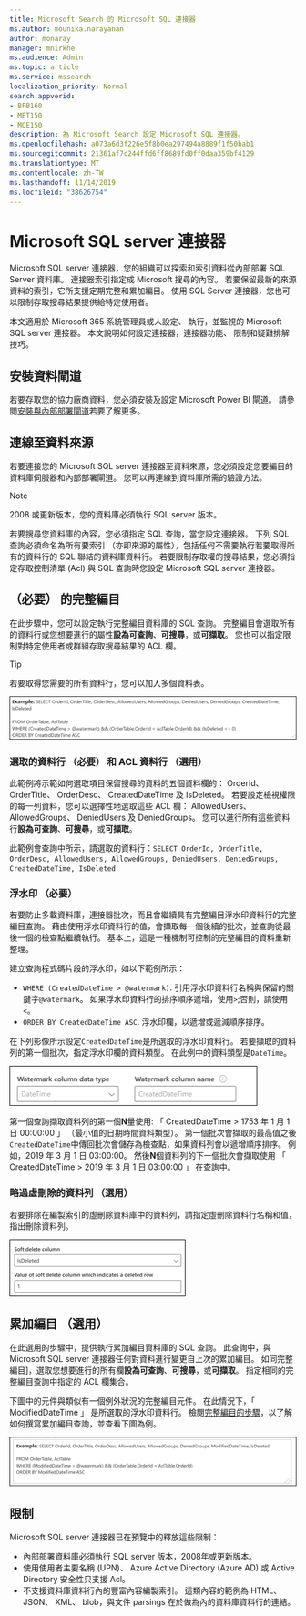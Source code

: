 ```yaml
---
title: Microsoft Search 的 Microsoft SQL 連接器
ms.author: mounika.narayanan
author: monaray
manager: mnirkhe
ms.audience: Admin
ms.topic: article
ms.service: mssearch
localization_priority: Normal
search.appverid:
- BFB160
- MET150
- MOE150
description: 為 Microsoft Search 設定 Microsoft SQL 連接器。
ms.openlocfilehash: a073a6d3f226e5f8b0ea297494a8889f1f50bab1
ms.sourcegitcommit: 21361af7c244ffd6ff8689fd0ff0daa359bf4129
ms.translationtype: MT
ms.contentlocale: zh-TW
ms.lasthandoff: 11/14/2019
ms.locfileid: "38626754"
---
```

# <a name="microsoft-sql-server-connector"></a>Microsoft SQL server 連接器

Microsoft SQL server 連接器，您的組織可以探索和索引資料從內部部署 SQL Server 資料庫。 連接器索引指定成 Microsoft 搜尋的內容。 若要保留最新的來源資料的索引，它所支援定期完整和累加編目。 使用 SQL Server 連接器，您也可以限制存取搜尋結果提供給特定使用者。

本文適用於 Microsoft 365 系統管理員或人設定、 執行，並監視的 Microsoft SQL server 連接器。 本文說明如何設定連接器，連接器功能、 限制和疑難排解技巧。

## <a name="install-a-data-gateway"></a>安裝資料閘道
若要存取您的協力廠商資料，您必須安裝及設定 Microsoft Power BI 閘道。 請參閱[安裝與內部部署閘道](https://docs.microsoft.com/data-integration/gateway/service-gateway-install)若要了解更多。  

## <a name="connect-to-a-data-source"></a>連線至資料來源
若要連接您的 Microsoft SQL server 連接器至資料來源，您必須設定您要編目的資料庫伺服器和內部部署閘道。 您可以再連線到資料庫所需的驗證方法。

> [!NOTE]
> 2008 或更新版本，您的資料庫必須執行 SQL server 版本。

若要搜尋您資料庫的內容，您必須指定 SQL 查詢，當您設定連接器。 下列 SQL 查詢必須命名為所有要索引 （亦即來源的屬性），包括任何不需要執行若要取得所有的資料行的 SQL 聯結的資料庫資料行。 若要限制存取權的搜尋結果，您必須指定存取控制清單 (Acl) 與 SQL 查詢時您設定 Microsoft SQL server 連接器。

## <a name="full-crawl-required"></a>（必要） 的完整編目
在此步驟中，您可以設定執行完整編目資料庫的 SQL 查詢。 完整編目會選取所有的資料行或您想要進行的屬性**設為可查詢**、**可搜尋**，或**可擷取**。 您也可以指定限制對特定使用者或群組存取搜尋結果的 ACL 欄。

> [!Tip]
> 若要取得您需要的所有資料行，您可以加入多個資料表。

![指令碼顯示 OrderTable 和 AclTable 與範例屬性](media/MSSQL-fullcrawl.png)

### <a name="select-data-columns-required-and-acl-columns-optional"></a>選取的資料行 （必要） 和 ACL 資料行 （選用）
此範例將示範如何選取項目保留搜尋的資料的五個資料欄的： OrderId、 OrderTitle、 OrderDesc、 CreatedDateTime 及 IsDeleted。 若要設定檢視權限的每一列資料，您可以選擇性地選取這些 ACL 欄： AllowedUsers、 AllowedGroups、 DeniedUsers 及 DeniedGroups。 您可以進行所有這些資料行**設為可查詢**、**可搜尋**，或**可擷取**。

此範例會查詢中所示，請選取的資料行：`SELECT OrderId, OrderTitle, OrderDesc, AllowedUsers, AllowedGroups, DeniedUsers, DeniedGroups, CreatedDateTime, IsDeleted`

### <a name="watermark-required"></a>浮水印 （必要）
若要防止多載資料庫，連接器批次，而且會繼續具有完整編目浮水印資料行的完整編目查詢。 藉由使用浮水印資料行的值，會擷取每一個後續的批次，並查詢從最後一個的檢查點繼續執行。 基本上，這是一種機制可控制的完整編目的資料重新整理。

建立查詢程式碼片段的浮水印，如以下範例所示：
* `WHERE (CreatedDateTime > @watermark)`. 引用浮水印資料行名稱與保留的關鍵字`@watermark`。 如果浮水印資料行的排序順序遞增，使用`>`;否則，請使用`<`。
* `ORDER BY CreatedDateTime ASC`. 浮水印欄，以遞增或遞減順序排序。

在下列影像所示設定`CreatedDateTime`是所選取的浮水印資料行。 若要擷取的資料列的第一個批次，指定浮水印欄的資料類型。 在此例中的資料類型是`DateTime`。

![](media/MSSQL-watermark.png)

第一個查詢擷取資料列的第一個**N**量使用: 「 CreatedDateTime > 1753 年 1 月 1 日 00:00:00 」 （最小值的日期時間資料類型）。 第一個批次會擷取的最高值之後`CreatedDateTime`中傳回批次會儲存為檢查點，如果資料列會以遞增順序排序。 例如，2019 年 3 月 1 日 03:00:00。 然後**N**個資料列的下一個批次會擷取使用 「 CreatedDateTime > 2019 年 3 月 1 日 03:00:00 」 在查詢中。

### <a name="skipping-soft-deleted-rows-optional"></a>略過虛刪除的資料列 （選用）
若要排除在編製索引的虛刪除資料庫中的資料列，請指定虛刪除資料行名稱和值，指出刪除資料列。

![虛刪除的設定: 「 虛刪除資料行 」 和 「 值的虛刪除會指出刪除的資料列資料行 」](media/MSSQL-softdelete.png)

## <a name="incremental-crawl-optional"></a>累加編目 （選用）
在此選用的步驟中，提供執行累加編目資料庫的 SQL 查詢。 此查詢中，與 Microsoft SQL server 連接器任何對資料進行變更自上次的累加編目。 如同完整編目]，選取您想要進行的所有欄**設為可查詢**、**可搜尋**，或**可擷取**。 指定相同的完整編目查詢中指定的 ACL 欄集合。

下圖中的元件與類似有一個例外狀況的完整編目元件。 在此情況下，「 ModifiedDateTime 」 是所選取的浮水印資料行。 檢閱[完整編目的步驟](#full-crawl-required)，以了解如何撰寫累加編目查詢，並查看下圖為例。

![顯示可用的 OrderTable、 AclTable 及範例內容的累加編目指令碼。](media/MSSQL-incrcrawl.png)

## <a name="limitations"></a>限制
Microsoft SQL server 連接器已在預覽中的釋放這些限制：
* 內部部署資料庫必須執行 SQL server 版本，2008年或更新版本。
* 使用使用者主要名稱 (UPN)、 Azure Active Directory (Azure AD) 或 Active Directory 安全性只支援 Acl。
* 不支援資料庫資料行內的豐富內容編製索引。 這類內容的範例為 HTML、 JSON、 XML、 blob，與文件 parsings 在於做為內的資料庫資料行的連結。

